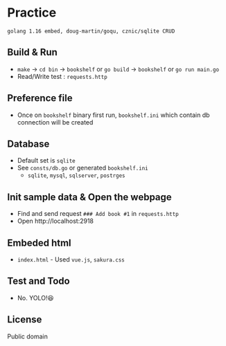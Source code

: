 # Practice
```
golang 1.16 embed, doug-martin/goqu, cznic/sqlite CRUD
```

## Build & Run
* `make` -> `cd bin` -> `bookshelf` or `go build` -> `bookshelf` or `go run main.go`
* Read/Write test : `requests.http`

## Preference file
* Once on `bookshelf` binary first run, `bookshelf.ini` which contain db connection will be created

## Database
* Default set is `sqlite`
* See `consts/db.go` or generated `bookshelf.ini`
  * `sqlite`, `mysql`, `sqlserver`, `postrges`

## Init sample data & Open the webpage
* Find and send request `### Add book #1` in `requests.http`
* Open http://localhost:2918

## Embeded html
* `index.html` - Used `vue.js`, `sakura.css`

## Test and Todo
* No. YOLO!😆


## License
Public domain
